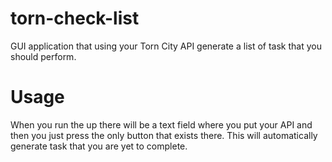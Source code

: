 # torn-check-list
GUI application that using your Torn City API generate a list of task that you should perform.  

# Usage

When you run the up there will be a text field where you put your API and then you just press the only button that exists there. This will automatically generate task that you are yet to complete.